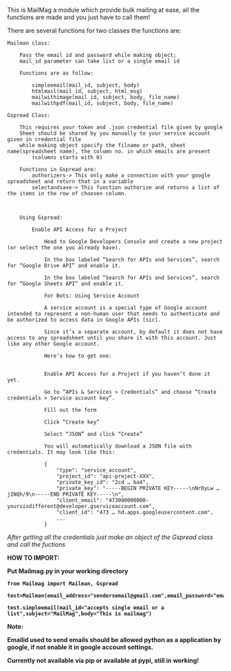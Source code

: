 This is MailMag a module which provide bulk mailing at ease, all the functions are made and you just have to call them!

There are several functions for two classes  the functions are:

    Mailman class:

        Pass the email id and password while making object;
        mail_id parameter can take list or a single email id

        Functions are as follow:

            simpleemail(mail_id, subject, body)
            htmlmail(mail_id, subject, html_msg)
            mailwithimage(mail_id, subject, body, file_name)
            mailwithpdf(mail_id, subject, body, file_name)

    Gspread Class:

        This requires your token and .json credential file given by google
        Sheet should be shared by you manually to your service account given in credential file
        while making object specify the filname or path, sheet name(spreadsheet name), the column no. in which emails are present
            (columns starts with 0)

        Functions in Gspread are:
            authorizers-> This only make a connection with your google spreadsheet and return that in a variable
            selectandsave-> This function authorize and returns a list of the items in the row of choosen column.


        
        Using Gspread:
        
            Enable API Access for a Project
            
                Head to Google Developers Console and create a new project (or select the one you already have).
                
                In the box labeled “Search for APIs and Services”, search for “Google Drive API” and enable it.
                
                In the box labeled “Search for APIs and Services”, search for “Google Sheets API” and enable it.
                
                For Bots: Using Service Account
                
                A service account is a special type of Google account intended to represent a non-human user that needs to authenticate and be authorized to access data in Google APIs [sic].

                Since it’s a separate account, by default it does not have access to any spreadsheet until you share it with this account. Just like any other Google account.

                Here’s how to get one:

                
                Enable API Access for a Project if you haven’t done it yet.
                
                Go to “APIs & Services > Credentials” and choose “Create credentials > Service account key”.
                
                Fill out the form
                
                Click “Create key”
                
                Select “JSON” and click “Create”
                
                You will automatically download a JSON file with credentials. It may look like this:

                {
                    "type": "service_account",
                    "project_id": "api-project-XXX",
                    "private_key_id": "2cd … ba4",
                    "private_key": "-----BEGIN PRIVATE KEY-----\nNrDyLw … jINQh/9\n-----END PRIVATE KEY-----\n",
                    "client_email": "473000000000-yoursisdifferent@developer.gserviceaccount.com",
                    "client_id": "473 … hd.apps.googleusercontent.com",
                    ...
                }
                
<em>After getting all the credentials just make an object of the Gspread class and call the fuctions</em>

<b>HOW TO IMPORT:

Put Mailmag.py in your working directory

    from Mailmag import Mailman, Gspread

    test=Mailman(email_address="sendersemail@gmail.com",email_password="emailpassword")

    test.simpleemail(mail_id="accepts single email or a list",subject="MailMag",body="This is mailmag")

Note:

   Emailid used to send emails should be allowed python as a application by google, if not enable it in google account settings.
   
   Currently not available via pip or available at pypi, still in working!
